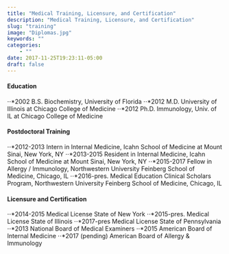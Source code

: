 ```yaml
---
title: "Medical Training, Licensure, and Certification"
description: "Medical Training, Licensure, and Certification"
slug: "training"
image: "Diplomas.jpg"
keywords: ""
categories:
    - ""
date: 2017-11-25T19:23:11-05:00
draft: false
---
```


#### Education
⋅⋅*2002 B.S. 	Biochemistry, University of Florida
⋅⋅*2012 M.D. 	University of Illinois at Chicago College of Medicine
⋅⋅*2012 Ph.D.	Immunology, Univ. of IL at Chicago College of Medicine

#### Postdoctoral Training
⋅⋅*2012-2013	Intern in Internal Medicine, Icahn School of Medicine at Mount Sinai, New York, NY
⋅⋅*2013-2015	Resident in Internal Medicine, Icahn School of Medicine at Mount Sinai, New York, NY
⋅⋅*2015-2017	Fellow in Allergy / Immunology, Northwestern University Feinberg School of Medicine, Chicago, IL
⋅⋅*2016-pres.	Medical Education Clinical Scholars Program, Northwestern University Feinberg School of Medicine, Chicago, IL

#### Licensure and Certification
⋅⋅*2014-2015	Medical License State of New York
⋅⋅*2015-pres.	Medical License State of Illinois
⋅⋅*2017-pres	Medical License State of Pennsylvania
⋅⋅*2013		National Board of Medical Examiners
⋅⋅*2015		American Board of Internal Medicine
⋅⋅*2017 (pending)	American Board of Allergy & Immunology
